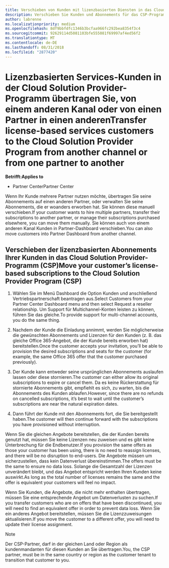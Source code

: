 ```yaml
---
title: Verschieben von Kunden mit lizenzbasierten Diensten in das Cloud Solution Provider-Programm im Partner Center | Partner Center
description: Verschieben Sie Kunden und Abonnements für das CSP-Programm aus einem anderen Kanal oder von einem anderen Partner.
author: labrenne
ms.localizationpriority: medium
ms.openlocfilehash: 8df9bbfdfc1346b3bcfaa966fc292bea8354f3c4
ms.sourcegitcommit: 92629114d5081103bfe555081f69997af4ed56f2
ms.translationtype: MT
ms.contentlocale: de-DE
ms.lasthandoff: 08/31/2018
ms.locfileid: "2877420"
---
```

# <a name="transfer-license-based-services-customers-to-the-cloud-solution-provider-program-from-another-channel-or-from-one-partner-to-another"></a><span data-ttu-id="2818b-103">Lizenzbasierten Services-Kunden in der Cloud Solution Provider-Programm übertragen Sie, von einem anderen Kanal oder von einen Partner in einen anderen</span><span class="sxs-lookup"><span data-stu-id="2818b-103">Transfer license-based services customers to the Cloud Solution Provider Program from another channel or from one partner to another</span></span>

**<span data-ttu-id="2818b-104">Betrifft:</span><span class="sxs-lookup"><span data-stu-id="2818b-104">Applies to</span></span>**

-  <span data-ttu-id="2818b-105">Partner Center</span><span class="sxs-lookup"><span data-stu-id="2818b-105">Partner Center</span></span>

<span data-ttu-id="2818b-106">Wenn Ihr Kunde mehrere Partner nutzen möchte, übertragen Sie seine Abonnements auf einen anderen Partner, oder verwalten Sie seine Abonnements, die er woanders erworben hat. Sie können diese manuell verschieben.</span><span class="sxs-lookup"><span data-stu-id="2818b-106">If your customer wants to hire multiple partners, transfer their subscriptions to another partner, or manage their subscriptions purchased elsewhere, you can move them manually.</span></span> <span data-ttu-id="2818b-107">Sie können auch von einem anderen Kanal Kunden in Partner-Dashboard verschieben.</span><span class="sxs-lookup"><span data-stu-id="2818b-107">You can also move customers into Partner Dashboard from another channel.</span></span>

## <a name="move-your-customers-license-based-subscriptions-to-the-cloud-solution-provider-program-csp"></a><span data-ttu-id="2818b-108">Verschieben der lizenzbasierten Abonnements Ihrer Kunden in das Cloud Solution Provider-Programm (CSP)</span><span class="sxs-lookup"><span data-stu-id="2818b-108">Move your customer’s license-based subscriptions to the Cloud Solution Provider Program (CSP)</span></span>

1. <span data-ttu-id="2818b-109">Wählen Sie im Menü Dashboard die Option Kunden und anschließend Vertriebspartnerschaft beantragen aus.</span><span class="sxs-lookup"><span data-stu-id="2818b-109">Select Customers from your Partner Center Dashboard menu and then select Request a reseller relationship.</span></span> <span data-ttu-id="2818b-110">Um Support für Multichannel-Konten leisten zu können, führen Sie das gleiche.</span><span class="sxs-lookup"><span data-stu-id="2818b-110">To provide support for multi-channel accounts, you do the same thing.</span></span>

2.  <span data-ttu-id="2818b-111">Nachdem der Kunde die Einladung annimmt, werden Sie möglicherweise die gewünschten Abonnements und Lizenzen für den Kunden (z. B. das gleiche Office 365-Angebot, die der Kunde bereits erworben hat) bereitstellen.</span><span class="sxs-lookup"><span data-stu-id="2818b-111">Once the customer accepts your invitation, you’ll be able to provision the desired subscriptions and seats for the customer (for example, the same Office 365 offer that the customer purchased previously).</span></span>

3. <span data-ttu-id="2818b-112">Der Kunde kann entweder seine ursprünglichen Abonnements auslaufen lassen oder diese stornieren.</span><span class="sxs-lookup"><span data-stu-id="2818b-112">The customer can either allow its original subscriptions to expire or cancel them.</span></span> <span data-ttu-id="2818b-113">Da es keine Rückerstattung für stornierte Abonnements gibt, empfiehlt es sich, zu warten, bis die Abonnements des Kunden ablaufen.</span><span class="sxs-lookup"><span data-stu-id="2818b-113">However, since there are no refunds on cancelled subscriptions, it’s best to wait until the customer’s subscriptions are near the natural expiration dates.</span></span>

4. <span data-ttu-id="2818b-114">Dann führt der Kunde mit den Abonnements fort, die Sie bereitgestellt haben.</span><span class="sxs-lookup"><span data-stu-id="2818b-114">The customer will then continue forward with the subscriptions you have provisioned without interruption.</span></span>


<span data-ttu-id="2818b-115">Wenn Sie die gleichen Angebote bereitstellen, die der Kunden bereits genutzt hat, müssen Sie keine Lizenzen neu zuweisen und es gibt keine Unterbrechung für die Endbenutzer.</span><span class="sxs-lookup"><span data-stu-id="2818b-115">If you provision the same offers as those your customer has been using, there is no need to reassign licenses, and there will be no disruption to end-users.</span></span> <span data-ttu-id="2818b-116">Die Angebote müssen um sicherzustellen, dass kein Datenverlust übereinstimmen.</span><span class="sxs-lookup"><span data-stu-id="2818b-116">The offers must be the same to ensure no data loss.</span></span> <span data-ttu-id="2818b-117">Solange die Gesamtzahl der Lizenzen unverändert bleibt, und das Angebot entspricht werden Ihren Kunden keine auswirkt.</span><span class="sxs-lookup"><span data-stu-id="2818b-117">As long as the total number of licenses remains the same and the offer is equivalent your customers will feel no impact.</span></span>

<span data-ttu-id="2818b-118">Wenn Sie Kunden, die Angebote, die nicht mehr enthalten übertragen, müssen Sie eine entsprechende Angebot um Datenverlusten zu suchen.</span><span class="sxs-lookup"><span data-stu-id="2818b-118">If you transfer customers who are on offers that have been discontinued, you will need to find an equivalent offer in order to prevent data loss.</span></span> <span data-ttu-id="2818b-119">Wenn Sie ein anderes Angebot bereitstellen, müssen Sie die Lizenzzuweisungen aktualisieren.</span><span class="sxs-lookup"><span data-stu-id="2818b-119">If you move the customer to a different offer, you will need to update their license assignment.</span></span>

>[!NOTE]
><span data-ttu-id="2818b-120">Der CSP-Partner, darf in der gleichen Land oder Region als kundenmandanten für diesen Kunden an Sie übertragen.</span><span class="sxs-lookup"><span data-stu-id="2818b-120">You, the CSP partner, must be in the same country or region as the customer tenant to transition that customer to you.</span></span> 



